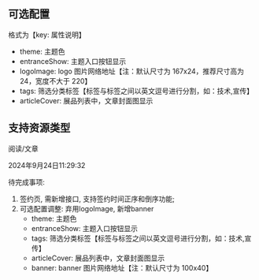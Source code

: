 ## 可选配置

格式为【key: 属性说明】

- theme: 主题色
- entranceShow: 主题入口按钮显示
- logoImage: logo 图片网络地址【注：默认尺寸为 167x24，推荐尺寸高为 24，宽度不大于 220】
- tags: 筛选分类标签【标签与标签之间以英文逗号进行分割，如：技术,宣传】
- articleCover: 展品列表中，文章封面图显示

## 支持资源类型

阅读/文章

2024年9月24日11:29:32

待完成事项:

1. 签约页, 需新增接口, 支持签约时间正序和倒序功能;
2. 可选配置调整: 弃用logoImage, 新增banner
   - theme: 主题色
   - entranceShow: 主题入口按钮显示
   - tags: 筛选分类标签【标签与标签之间以英文逗号进行分割，如：技术,宣传】
   - articleCover: 展品列表中，文章封面图显示
   - banner: banner 图片网络地址【注：默认尺寸为 100x40】
